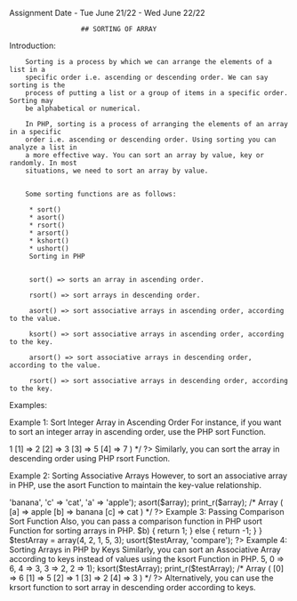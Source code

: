 Assignment Date - Tue June 21/22 - Wed June 22/22

                      ## SORTING OF ARRAY
Introduction:

        Sorting is a process by which we can arrange the elements of a list in a 
        specific order i.e. ascending or descending order. We can say sorting is the
        process of putting a list or a group of items in a specific order. Sorting may 
        be alphabetical or numerical.

        In PHP, sorting is a process of arranging the elements of an array in a specific
        order i.e. ascending or descending order. Using sorting you can analyze a list in
        a more effective way. You can sort an array by value, key or randomly. In most
        situations, we need to sort an array by value.


        Some sorting functions are as follows:

         * sort()
         * asort()
         * rsort()
         * arsort()
         * kshort()
         * ushort()
         Sorting in PHP

 
         sort() => sorts an array in ascending order.

         rsort() => sort arrays in descending order.

         asort() => sort associative arrays in ascending order, according to the value.

         ksort() => sort associative arrays in ascending order, according to the key.

         arsort() => sort associative arrays in descending order, according to the value.

         rsort() => sort associative arrays in descending order, according to the key.
Examples:

Example 1: Sort Integer Array in Ascending Order For instance, if you want to sort an integer array in ascending order, use the PHP sort Function.

<?php $array = array(5, 1, 2, 7, 3); sort($array); print_r($array); /* Array ( [0] => 1 [1] => 2 [2] => 3 [3] => 5 [4] => 7 ) */ ?> Similarly, you can sort the array in descending order using PHP rsort Function.

Example 2: Sorting Associative Arrays However, to sort an associative array in PHP, use the asort Function to maintain the key-value relationship.

<?php $array = array('b' => 'banana', 'c' => 'cat', 'a' => 'apple'); asort($array); print_r($array); /* Array ( [a] => apple [b] => banana [c] => cat ) */ ?> Example 3: Passing Comparison Sort Function Also, you can pass a comparison function in PHP usort Function for sorting arrays in PHP.

<?php function compare($a, $b) { if ($a == $b) { return 0; } else if ($a > $b) { return 1; } else { return -1; } } $testArray = array(4, 2, 1, 5, 3); usort($testArray, 'compare'); ?> Example 4: Sorting Arrays in PHP by Keys Similarly, you can sort an Associative Array according to keys instead of values using the ksort Function in PHP.

<?php $testArray = array(1 => 5, 0 => 6, 4 => 3, 3 => 2, 2 => 1); ksort($testArray); print_r($testArray); /* Array ( [0] => 6 [1] => 5 [2] => 1 [3] => 2 [4] => 3 ) */ ?> Alternatively, you can use the krsort function to sort array in descending order according to keys.